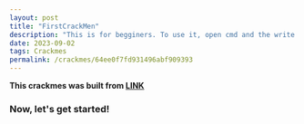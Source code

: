 ```yaml
---
layout: post
title: "FirstCrackMen"
description: "This is for begginers. To use it, open cmd and the write "FirstCrackMe ""
date: 2023-09-02
tags: Crackmes
permalink: /crackmes/64ee0f7fd931496abf909393
---
```


**This crackmes was built from [LINK](https://crackmes.one/crackme/64ee0f7fd931496abf909393)**
### Now, let's get started!
